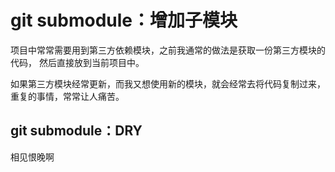 # git submodule：增加子模块

项目中常常需要用到第三方依赖模块，之前我通常的做法是获取一份第三方模块的代码，
然后直接放到当前项目中。

如果第三方模块经常更新，而我又想使用新的模块，就会经常去将代码复制过来，
重复的事情，常常让人痛苦。

## git submodule：DRY

相见恨晚啊